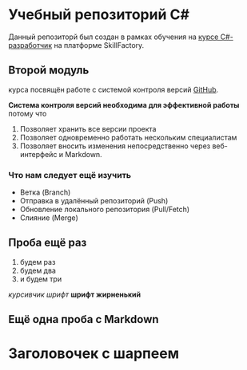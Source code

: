 # Учебный репозиторий С#
   Данный репозиторй был создан в рамках обучения на [курсе С#-разработчик]() на платформе SkillFactory.
## Второй модуль
   курса посвящён работе с системой контроля версий [GitHub](github.com).
   
**Система контроля версий необходима для эффективной работы** потому что
1. Позволяет хранить все версии проекта
2. Позволяет одновременно работать нескольким специалистам
3. Позволяет вносить изменения непосредственно через веб-интерфейс и Markdown. 

### Что нам следует ещё изучить 
* Ветка (Branch)
* Отправка в удалённый репозиторий (Push)
* Обновление локального репозитория (Pull/Fetch)
* Слияние (Merge)

## Проба ещё раз
1. будем раз
2. будем два
3. и будем три

*курсивчик шрифт*
**шрифт жирненький**

## Ещё одна проба с Markdown

# Заголовочек с шарпеем
